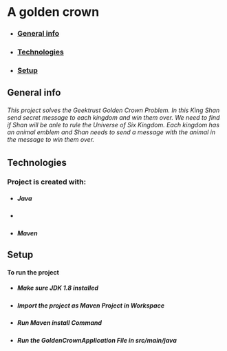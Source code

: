 # A golden crown
* ### [General info](#general-info)
* ### [Technologies](#technologies)
* ### [Setup](#setup)

## General info
###### This project solves the Geektrust Golden Crown Problem. In this King Shan send secret message to each kingdom and win them over. We need to find if Shan will be anle to rule the Universe of Six Kingdom. Each kingdom has an animal emblem and Shan needs to send a message with the animal in the message to win them over. 

## Technologies
### Project is created with:
* ##### Java
* ##### 
* ##### Maven


## Setup
#### To run the project
* ##### Make sure JDK 1.8 installed
* ##### Import the project as Maven Project in Workspace
* ##### Run Maven install Command
* ##### Run the GoldenCrownApplication File in src/main/java

	
